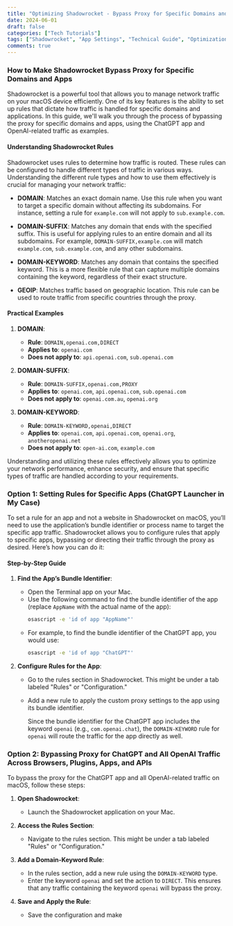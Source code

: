 ```yaml
---
title: "Optimizing Shadowrocket - Bypass Proxy for Specific Domains and Apps"
date: 2024-06-01
draft: false
categories: ["Tech Tutorials"]
tags: ["Shadowrocket", "App Settings", "Technical Guide", "Optimization"]
comments: true
---
```

### How to Make Shadowrocket Bypass Proxy for Specific Domains and Apps

Shadowrocket is a powerful tool that allows you to manage network traffic on your macOS device efficiently. One of its key features is the ability to set up rules that dictate how traffic is handled for specific domains and applications. In this guide, we'll walk you through the process of bypassing the proxy for specific domains and apps, using the ChatGPT app and OpenAI-related traffic as examples.

#### Understanding Shadowrocket Rules

Shadowrocket uses rules to determine how traffic is routed. These rules can be configured to handle different types of traffic in various ways. Understanding the different rule types and how to use them effectively is crucial for managing your network traffic:

- **DOMAIN**: Matches an exact domain name. Use this rule when you want to target a specific domain without affecting its subdomains. For instance, setting a rule for `example.com` will not apply to `sub.example.com`.

- **DOMAIN-SUFFIX**: Matches any domain that ends with the specified suffix. This is useful for applying rules to an entire domain and all its subdomains. For example, `DOMAIN-SUFFIX,example.com` will match `example.com`, `sub.example.com`, and any other subdomains.

- **DOMAIN-KEYWORD**: Matches any domain that contains the specified keyword. This is a more flexible rule that can capture multiple domains containing the keyword, regardless of their exact structure.

- **GEOIP**: Matches traffic based on geographic location. This rule can be used to route traffic from specific countries through the proxy.

#### Practical Examples

1. **DOMAIN**:
   - **Rule**: `DOMAIN,openai.com,DIRECT`
   - **Applies to**: `openai.com`
   - **Does not apply to**: `api.openai.com`, `sub.openai.com`

2. **DOMAIN-SUFFIX**:
   - **Rule**: `DOMAIN-SUFFIX,openai.com,PROXY`
   - **Applies to**: `openai.com`, `api.openai.com`, `sub.openai.com`
   - **Does not apply to**: `openai.com.au`, `openai.org`

3. **DOMAIN-KEYWORD**:
   - **Rule**: `DOMAIN-KEYWORD,openai,DIRECT`
   - **Applies to**: `openai.com`, `api.openai.com`, `openai.org`, `anotheropenai.net`
   - **Does not apply to**: `open-ai.com`, `example.com`

Understanding and utilizing these rules effectively allows you to optimize your network performance, enhance security, and ensure that specific types of traffic are handled according to your requirements.

### Option 1: Setting Rules for Specific Apps (ChatGPT Launcher in My Case)

To set a rule for an app and not a website in Shadowrocket on macOS, you’ll need to use the application’s bundle identifier or process name to target the specific app traffic. Shadowrocket allows you to configure rules that apply to specific apps, bypassing or directing their traffic through the proxy as desired. Here’s how you can do it:

#### Step-by-Step Guide

1. **Find the App’s Bundle Identifier**:
   - Open the Terminal app on your Mac.
   - Use the following command to find the bundle identifier of the app (replace `AppName` with the actual name of the app):
     ```sh
     osascript -e 'id of app "AppName"'
     ```
   - For example, to find the bundle identifier of the ChatGPT app, you would use:
     ```sh
     osascript -e 'id of app "ChatGPT"'
     ```

2. **Configure Rules for the App**:
   - Go to the rules section in Shadowrocket. This might be under a tab labeled "Rules" or "Configuration."
   - Add a new rule to apply the custom proxy settings to the app using its bundle identifier.

     Since the bundle identifier for the ChatGPT app includes the keyword `openai` (e.g., `com.openai.chat`), the `DOMAIN-KEYWORD` rule for `openai` will route the traffic for the app directly as well.

### Option 2: Bypassing Proxy for ChatGPT and All OpenAI Traffic Across Browsers, Plugins, Apps, and APIs

To bypass the proxy for the ChatGPT app and all OpenAI-related traffic on macOS, follow these steps:

1. **Open Shadowrocket**:
   - Launch the Shadowrocket application on your Mac.

2. **Access the Rules Section**:
   - Navigate to the rules section. This might be under a tab labeled "Rules" or "Configuration."

3. **Add a Domain-Keyword Rule**:
   - In the rules section, add a new rule using the `DOMAIN-KEYWORD` type.
   - Enter the keyword `openai` and set the action to `DIRECT`. This ensures that any traffic containing the keyword `openai` will bypass the proxy.

4. **Save and Apply the Rule**:
   - Save the configuration and make